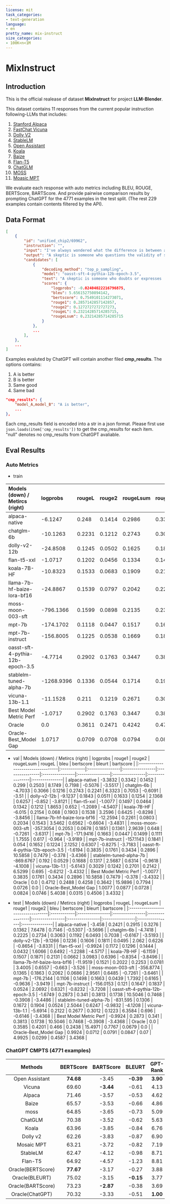 ```yaml
---
license: mit
task_categories:
- text-generation
language:
- en
pretty_name: mix-instruct
size_categories:
- 100K<n<1M
---
```

# MixInstruct

## Introduction
This is the official realease of dataset **MixInstruct** for project **LLM-Blender**.

This dataset contains 11 responses from the current popular instruction following-LLMs that includes:
1. [Stanford Alpaca](https://huggingface.co/chavinlo/alpaca-native)
2. [FastChat Vicuna](https://huggingface.co/eachadea/vicuna-13b-1.1)
3. [Dolly V2](https://huggingface.co/databricks/dolly-v2-12b)
4. [StableLM](https://huggingface.co/stabilityai/stablelm-tuned-alpha-7b)
5. [Open Assistant](https://huggingface.co/OpenAssistant/oasst-sft-4-pythia-12b-epoch-3.5)
6. [Koala](https://huggingface.co/TheBloke/koala-7B-HF)
7. [Baize](https://huggingface.co/mosesjun0h/llama-7b-hf-baize-lora-bf16)
8. [Flan-T5](https://huggingface.co/google/flan-t5-xxl)
9. [ChatGLM](https://huggingface.co/THUDM/chatglm-6b)
10. [MOSS](https://huggingface.co/fnlp/moss-moon-003-sft)
11. [Moasic MPT](https://huggingface.co/mosaicml/mpt-7b-instruct)

We evaluate each response with auto metrics including BLEU, ROUGE, BERTScore, BARTScore. And provide pairwise comparison results by prompting ChatGPT for the $4771$ examples 
in the test split. (The rest $229$ examples contain contents filtered by the API).

## Data Format
```json
[
    {
        "id": "unified_chip2/69962",
        "instruction": "",
        "input": "I've always wondered what the difference is between a skeptic and a denier.",
        "output": "A skeptic is someone who questions the validity of something, while a denier is someone who outright rejects something without evidence or reason.",
        "candidates": [
            {
                "decoding_method": "top_p_sampling",
                "model": "oasst-sft-4-pythia-12b-epoch-3.5",
                "text": "A skeptic is someone who doubts or expresses ...",
                "scores": {
                    "logprobs": -0.02404022216796875,
                    "bleu": 5.656152750894142,
                    "bertscore": 0.7549101114273071,
                    "rouge1": 0.2857142857142857,
                    "rouge2": 0.1272727272727273,
                    "rougeL": 0.23214285714285715,
                    "rougeLsum": 0.23214285714285715
                }
            },
            ...
        ],
    },
    ...
]
```

Examples evaluted by ChatGPT will contain another filed **cmp_results**.
The options contains:
1. A is better
2. B is better
3. Same good
4. Same bad
```json
"cmp_results": {
    "model_A,model_B": "A is better",
    ...
}, 
```
Each cmp_results field is encoded into a str in a json format. Please first use `json.loads(item['cmp_results'])` to get the cmp_results for each item.
"null" denotes no cmp_results from ChatGPT avaliable.


## Eval Results

### Auto Metrics

- train

| Models (down) / Metircs (right)   | logprobs    | rougeL          | rouge2          | rougeLsum       | rouge1          | bleu            | bertscore       | bleurt          | bartscore    |
|:----------------------------------|:------------|:----------------|:----------------|:----------------|:----------------|:----------------|:----------------|:----------------|:-------------|
| alpaca-native                     | -6.1247     | 0.248           | 0.1414          | 0.2986          | 0.3347          | 8.057           | 0.7196          | -0.5092         | -3.5335      |
| chatglm-6b                        | -10.1263    | 0.2231          | 0.1212          | 0.2743          | 0.3074          | 6.2597          | 0.7043          | -0.6071         | -3.4975      |
| dolly-v2-12b                      | -24.8508    | 0.1245          | 0.0502          | 0.1625          | 0.1836          | 2.1062          | 0.6244          | -0.8562         | -3.8145      |
| flan-t5-xxl                       | -1.0717     | 0.1202          | 0.0456          | 0.1334          | 0.1489          | 1.8418          | 0.6514          | -1.2176         | -4.537       |
| koala-7B-HF                       | -10.8323    | 0.1533          | 0.0683          | 0.1909          | 0.2165          | 3.2848          | 0.6436          | -0.8284         | -3.8326      |
| llama-7b-hf-baize-lora-bf16       | -24.8867    | 0.1539          | 0.0797          | 0.2042          | 0.2276          | 3.4928          | 0.6564          | -0.6575         | -3.496       |
| moss-moon-003-sft                 | -796.1366   | 0.1599          | 0.0898          | 0.2135          | 0.236           | 3.944           | 0.6689          | -0.5617         | -3.3404      |
| mpt-7b                            | -174.1702   | 0.1118          | 0.0447          | 0.1517          | 0.1683          | 1.7698          | 0.618           | -0.9525         | -3.9119      |
| mpt-7b-instruct                   | -156.8005   | 0.1225          | 0.0538          | 0.1669          | 0.1861          | 2.1041          | 0.6327          | -0.8176         | -3.6996      |
| oasst-sft-4-pythia-12b-epoch-3.5  | -4.7714     | 0.2902          | 0.1763          | 0.3447          | 0.386           | 10.6599         | 0.748           | -0.3762         | -3.4221      |
| stablelm-tuned-alpha-7b           | -1268.9396  | 0.1336          | 0.0544          | 0.1714          | 0.1948          | 2.6348          | 0.6355          | -0.9585         | -4.0795      |
| vicuna-13b-1.1                    | -11.1528    | 0.211           | 0.1219          | 0.2671          | 0.3003          | 6.3697          | 0.6928          | -0.6194         | -3.4233      |
| Best Model Metric Perf            | -1.0717     | 0.2902          | 0.1763          | 0.3447          | 0.386           | 10.6599         | 0.748           | -0.3762         | -3.3404      |
| Oracle                            | 0.0         | 0.3611          | 0.2471          | 0.4242          | 0.4706          | 15.8557         | 0.7783          | 0.0723          | 0.0          |
| Oracle-Best_Model Gap             | 1.0717      | 0.0709          | 0.0708          | 0.0794          | 0.0846          | 5.1958          | 0.0303          | 0.4484          | 3.3404       |

- val
| Models (down) / Metircs (right)   | logprobs    | rouge1          | rouge2          | rougeLsum       | rougeL          | bleu            | bertscore       | bleurt          | bartscore      |
|:----------------------------------|:------------|:----------------|:----------------|:----------------|:----------------|:----------------|:----------------|:----------------|:---------------|
| alpaca-native                     | -3.3832     | 0.3342          | 0.1452          | 0.299           | 0.2503          | 8.1749          | 0.7198          | -0.5076         | -3.5517        |
| chatglm-6b                        | -4.7033     | 0.3066          | 0.1216          | 0.2743          | 0.2241          | 6.3323          | 0.7053          | -0.6091         | -3.51          |
| dolly-v2-12b                      | -9.1237     | 0.1843          | 0.0511          | 0.1633          | 0.1254          | 2.1368          | 0.6257          | -0.852          | -3.8121        |
| flan-t5-xxl                       | -1.0077     | 0.1497          | 0.0464          | 0.1342          | 0.1212          | 1.8653          | 0.652           | -1.2089         | -4.5407        |
| koala-7B-HF                       | -6.015      | 0.2154          | 0.068           | 0.1903          | 0.1538          | 3.2596          | 0.6425          | -0.8298         | -3.8456        |
| llama-7b-hf-baize-lora-bf16       | -12.2594    | 0.2261          | 0.0803          | 0.2034          | 0.1543          | 3.5462          | 0.6562          | -0.6604         | -3.4831        |
| moss-moon-003-sft                 | -357.3054   | 0.2053          | 0.0678          | 0.1851          | 0.1361          | 2.9639          | 0.648           | -0.7261         | -3.6317        |
| mpt-7b                            | -171.9416   | 0.1663          | 0.0447          | 0.1499          | 0.1111          | 1.7555          | 0.617           | -0.964          | -3.9189        |
| mpt-7b-instruct                   | -157.1143   | 0.1841          | 0.054           | 0.1652          | 0.1224          | 2.1252          | 0.6307          | -0.8275         | -3.7183        |
| oasst-ft-4-pythia-12b-epoch-3.5   | -1.6194     | 0.3835          | 0.1761          | 0.3434          | 0.2896          | 10.5858         | 0.7479          | -0.378          | -3.4366        |
| stablelm-tuned-alpha-7b           | -869.6767   | 0.192           | 0.0529          | 0.1688          | 0.1317          | 2.5687          | 0.6314          | -0.9618         | -4.1008        |
| vicuna-13b-1.1                    | -5.6143     | 0.3029          | 0.1242          | 0.2701          | 0.2142          | 6.5299          | 0.695           | -0.6212         | -3.4332        |
| Best Model Metric Perf            | -1.0077     | 0.3835          | 0.1761          | 0.3434          | 0.2896          | 10.5858         | 0.7479          | -0.378          | -3.4332        |
| Oracle                            | 0.0         | 0.4712          | 0.2488          | 0.4258          | 0.3642          | 15.9896         | 0.7794          | 0.0726          | 0.0            |
| Oracle-Best_Model Gap             | 1.0077      | 0.0877          | 0.0728          | 0.0824          | 0.0746          | 5.4038          | 0.0315          | 0.4506          | 3.4332         |

- test
| Models (down) / Metircs (right)   | logprobs    | rougeL          | rougeLsum       | rouge1          | rouge2          | bleu            | bertscore       | bleurt          | bartscore      |
|:----------------------------------|:------------|:----------------|:----------------|:----------------|:----------------|:----------------|:----------------|:----------------|:---------------|
| alpaca-native                     | -3.458      | 0.2421          | 0.2915          | 0.3276          | 0.1362          | 7.6478          | 0.7146          | -0.5307         | -3.5696        |
| chatglm-6b                        | -4.7418     | 0.2225          | 0.2734          | 0.3063          | 0.1192          | 6.0493          | 0.7038          | -0.6167         | -3.5193        |
| dolly-v2-12b                      | -9.1266     | 0.1236          | 0.1606          | 0.1811          | 0.0495          | 2.062           | 0.6226          | -0.8654         | -3.8331        |
| flan-t5-xxl                       | -0.9924     | 0.1172          | 0.1296          | 0.1444          | 0.0432          | 1.6066          | 0.6492          | -1.2288         | -4.5717        |
| koala-7B-HF                       | -6.1159     | 0.1507          | 0.1871          | 0.2131          | 0.0662          | 3.0983          | 0.6396          | -0.8354         | -3.8496        |
| llama-7b-hf-baize-lora-bf16       | -11.9519    | 0.1521          | 0.2022          | 0.2253          | 0.0781          | 3.4005          | 0.6557          | -0.663          | -3.526         |
| moss-moon-003-sft                 | -356.8774   | 0.1365          | 0.1863          | 0.2062          | 0.0686          | 2.9561          | 0.6485          | -0.7261         | -3.6461        |
| mpt-7b                            | -176.2144   | 0.1106          | 0.1498          | 0.1663          | 0.0439          | 1.7392          | 0.6165          | -0.9636         | -3.9419        |
| mpt-7b-instruct                   | -156.0153   | 0.121           | 0.1647          | 0.1837          | 0.0524          | 2.0692          | 0.6321          | -0.8232         | -3.7208        |
| oasst-sft-4-pythia-12b-epoch-3.5  | -1.6749     | 0.2873          | 0.341           | 0.3813          | 0.1738          | 10.5046         | 0.7468          | -0.3908         | -3.4486        |
| stablelm-tuned-alpha-7b           | -831.595    | 0.1306          | 0.1672          | 0.1904          | 0.0524          | 2.5044          | 0.6247          | -0.9832         | -4.1208        |
| vicuna-13b-1.1                    | -5.6914     | 0.2122          | 0.2677          | 0.3012          | 0.1223          | 6.3584          | 0.696           | -0.6146         | -3.4368        |
| Best Model Metric Perf            | -0.9924     | 0.2873          | 0.341           | 0.3813          | 0.1738          | 10.5046         | 0.7468          | -0.3908         | -3.4368        |
| Oracle                            | 0.0         | 0.3585          | 0.4201          | 0.466           | 0.2438          | 15.4971         | 0.7767          | 0.0679          | 0.0            |
| Oracle-Best_Model Gap             | 0.9924      | 0.0712          | 0.0791          | 0.0847          | 0.07            | 4.9925          | 0.0299          | 0.4587          | 3.4368         |

### ChatGPT CMPTS (4771 examples)
|    **Methods**    | BERTScore | BARTScore |   BLEURT  | GPT-Rank |  Beat Vic(%)  |   Beat OA(%)  |  Top-1(%)  |  Top-2(%)  |  Top-3(%)  |
|:-----------------:|:---------:|:---------:|:---------:|:--------:|:----------:|:----------:|:----------:|:----------:|:----------:|
|   Open Assistant  | **74.68** |   -3.45   | **-0.39** | **3.90** |  **62.78** |     N/A    |    17.35   |    35.67   |    51.98   |
|       Vicuna      |   69.60   | **-3.44** |   -0.61   |   4.13   |     N/A    |  **64.77** |  **25.47** |  **41.23** |  **52.88** |
|       Alpaca      |   71.46   |   -3.57   |   -0.53   |   4.62   |    56.70   |    61.35   |    15.41   |    29.81   |    44.46   |
|       Baize       |   65.57   |   -3.53   |   -0.66   |   4.86   |    52.76   |    56.40   |    14.23   |    26.91   |    38.80   |
|        moss       |   64.85   |   -3.65   |   -0.73   |   5.09   |    51.62   |    51.79   |    15.93   |    27.52   |    38.27   |
|      ChatGLM      |   70.38   |   -3.52   |   -0.62   |   5.63   |    44.04   |    45.67   |    9.41    |    19.37   |    28.78   |
|       Koala       |   63.96   |   -3.85   |   -0.84   |   6.76   |    39.93   |    39.01   |    8.15    |    15.72   |    22.55   |
|      Dolly v2     |   62.26   |   -3.83   |   -0.87   |   6.90   |    33.33   |    31.44   |    5.16    |    10.06   |    16.45   |
|     Mosaic MPT    |   63.21   |   -3.72   |   -0.82   |   7.19   |    30.87   |    30.16   |    5.39    |    10.61   |    16.24   |
|      StableLM     |   62.47   |   -4.12   |   -0.98   |   8.71   |    21.55   |    19.87   |    2.33    |    4.74    |    7.96    |
|      Flan-T5      |   64.92   |   -4.57   |   -1.23   |   8.81   |    23.89   |    19.93   |    1.30    |    2.87    |    5.32    |
| Oracle(BERTScore) | **77.67** |   -3.17   |   -0.27   |   3.88   |    54.41   |    38.84   |    20.16   |    38.11   |    53.49   |
|   Oracle(BLEURT)  |   75.02   |   -3.15   | **-0.15** |   3.77   |    55.61   |    45.80   |    21.48   |    39.84   |    55.36   |
| Oracle(BARTScore) |   73.23   | **-2.87** |   -0.38   |   3.69   |    50.32   |    57.01   |    26.10   |    43.70   |    57.33   |
|  Oracle(ChatGPT)  |   70.32   |   -3.33   |   -0.51   | **1.00** | **100.00** | **100.00** | **100.00** | **100.00** | **100.00** |
